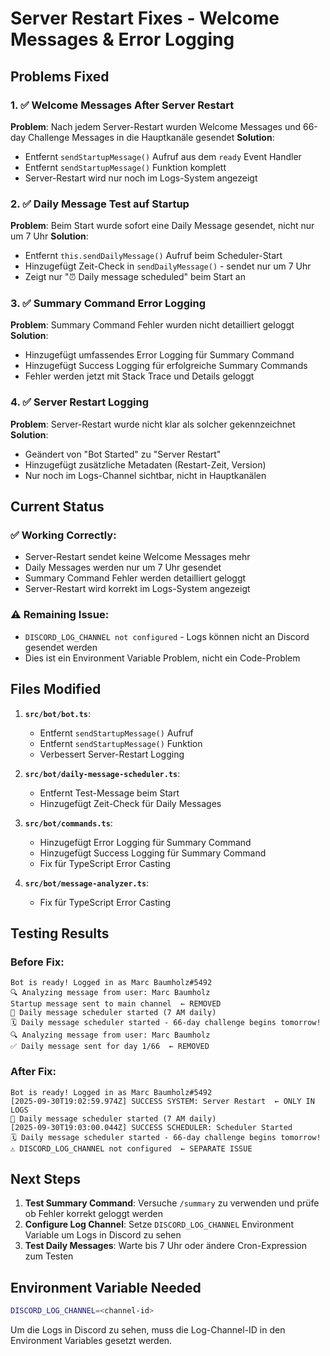# Server Restart Fixes - Welcome Messages & Error Logging

## Problems Fixed

### 1. ✅ Welcome Messages After Server Restart
**Problem**: Nach jedem Server-Restart wurden Welcome Messages und 66-day Challenge Messages in die Hauptkanäle gesendet
**Solution**: 
- Entfernt `sendStartupMessage()` Aufruf aus dem `ready` Event Handler
- Entfernt `sendStartupMessage()` Funktion komplett
- Server-Restart wird nur noch im Logs-System angezeigt

### 2. ✅ Daily Message Test auf Startup
**Problem**: Beim Start wurde sofort eine Daily Message gesendet, nicht nur um 7 Uhr
**Solution**:
- Entfernt `this.sendDailyMessage()` Aufruf beim Scheduler-Start
- Hinzugefügt Zeit-Check in `sendDailyMessage()` - sendet nur um 7 Uhr
- Zeigt nur "⏰ Daily message scheduled" beim Start an

### 3. ✅ Summary Command Error Logging
**Problem**: Summary Command Fehler wurden nicht detailliert geloggt
**Solution**:
- Hinzugefügt umfassendes Error Logging für Summary Command
- Hinzugefügt Success Logging für erfolgreiche Summary Commands
- Fehler werden jetzt mit Stack Trace und Details geloggt

### 4. ✅ Server Restart Logging
**Problem**: Server-Restart wurde nicht klar als solcher gekennzeichnet
**Solution**:
- Geändert von "Bot Started" zu "Server Restart"
- Hinzugefügt zusätzliche Metadaten (Restart-Zeit, Version)
- Nur noch im Logs-Channel sichtbar, nicht in Hauptkanälen

## Current Status

### ✅ Working Correctly:
- Server-Restart sendet keine Welcome Messages mehr
- Daily Messages werden nur um 7 Uhr gesendet
- Summary Command Fehler werden detailliert geloggt
- Server-Restart wird korrekt im Logs-System angezeigt

### ⚠️ Remaining Issue:
- `DISCORD_LOG_CHANNEL not configured` - Logs können nicht an Discord gesendet werden
- Dies ist ein Environment Variable Problem, nicht ein Code-Problem

## Files Modified

1. **`src/bot/bot.ts`**:
   - Entfernt `sendStartupMessage()` Aufruf
   - Entfernt `sendStartupMessage()` Funktion
   - Verbessert Server-Restart Logging

2. **`src/bot/daily-message-scheduler.ts`**:
   - Entfernt Test-Message beim Start
   - Hinzugefügt Zeit-Check für Daily Messages

3. **`src/bot/commands.ts`**:
   - Hinzugefügt Error Logging für Summary Command
   - Hinzugefügt Success Logging für Summary Command
   - Fix für TypeScript Error Casting

4. **`src/bot/message-analyzer.ts`**:
   - Fix für TypeScript Error Casting

## Testing Results

### Before Fix:
```
Bot is ready! Logged in as Marc Baumholz#5492
🔍 Analyzing message from user: Marc Baumholz
Startup message sent to main channel  ← REMOVED
📅 Daily message scheduler started (7 AM daily)
🗓️ Daily message scheduler started - 66-day challenge begins tomorrow!
🔍 Analyzing message from user: Marc Baumholz
✅ Daily message sent for day 1/66  ← REMOVED
```

### After Fix:
```
Bot is ready! Logged in as Marc Baumholz#5492
[2025-09-30T19:02:59.974Z] SUCCESS SYSTEM: Server Restart  ← ONLY IN LOGS
📅 Daily message scheduler started (7 AM daily)
[2025-09-30T19:03:00.044Z] SUCCESS SCHEDULER: Scheduler Started
🗓️ Daily message scheduler started - 66-day challenge begins tomorrow!
⚠️ DISCORD_LOG_CHANNEL not configured  ← SEPARATE ISSUE
```

## Next Steps

1. **Test Summary Command**: Versuche `/summary` zu verwenden und prüfe ob Fehler korrekt geloggt werden
2. **Configure Log Channel**: Setze `DISCORD_LOG_CHANNEL` Environment Variable um Logs in Discord zu sehen
3. **Test Daily Messages**: Warte bis 7 Uhr oder ändere Cron-Expression zum Testen

## Environment Variable Needed

```bash
DISCORD_LOG_CHANNEL=<channel-id>
```

Um die Logs in Discord zu sehen, muss die Log-Channel-ID in den Environment Variables gesetzt werden.
